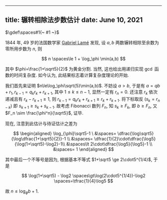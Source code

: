 
---
title: 辗转相除法步数估计
date: June 10, 2021
---

$\gdef\spaces#1{~ #1 ~}$

1844 年, 49 岁的法国数学家 [Gabriel Lamé](https://en.wikipedia.org/wiki/Gabriel_Lam%C3%A9) 发现, 设 $a,b$ 两数辗转相除至余数为零所用步数为 $n$, 则

$$ n \spaces\le 1 + \log_\phi \min(a,b) $$

其中 $\phi=\frac{1+\sqrt5}{2}$ 为黄金分割. 当然, 这也给出用递归实现 $\gcd$ 函数的时间复杂度. 如今认为, 此结果标志着计算复杂度理论的开始. 

我们首先来证明 $n\le\log_\phi\sqrt{5}\min(a,b)$. 
不妨设 $a\gt b$, 于是有 $a=qb+r_1,r_{k-1}=q_kr_k+r_{k+1}$, 其中 $1\le k\le n-1$, 显然一定有 $r_n=0$.
还注意 $r_k$ 依次递减且有 $r_k-r_{k+1}\ge1$, 则 $r_{k-1}=q_kr_k+r_{k+1}\ge r_k+r_{k+1}$.
将下标取反 $(s_k=r_{n-k})$ 即 $s_{k+1}\ge s_k+s_{k-1}$. 故考虑 Fibonacci 数列 $F_n$, 知 $s_k\ge F_k$, 即 $b\ge F_n$, 又 $F_n \sim \frac{\phi^n}{\sqrt5}$, 证毕. 

现在, 注意到此估计与待证估计之差为 

$$
\begin{aligned}
\log_{\phi}\sqrt5-1 \
&\spaces= \dfrac{\log\sqrt5}{\log\dfrac{1+\sqrt5}{2}}-1 \\ 
&\spaces= \dfrac{1}{2}\cdot\dfrac{\log5}{\log(1+\sqrt5)-\log2}-1\\ 
&\spaces\lt 2\cdot\dfrac{\log5}{\log5}-1 \\ 
&\spaces= 1
\end{aligned}
$$ 

其中最后一个不等号是因为, 根据基本不等式 $1+\sqrt5 \ge 2\cdot5^{1/4}$, 于是 

$$
\log(1+\sqrt5) - \log2 
\spaces\gt\log(2\cdot5^{1/4})-\log2 
\spaces=\tfrac{1}{4}\log5
$$

故 $n\le\log_{\phi}b+1$.
